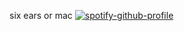 six ears or mac
[![spotify-github-profile](https://spotify-github-profile.kittinanx.com/api/view?uid=6n843s21msbc374podu7hvgut&cover_image=true&theme=default&show_offline=false&background_color=481430&interchange=false&bar_color=9341aa)](https://github.com/kittinan/spotify-github-profile)

